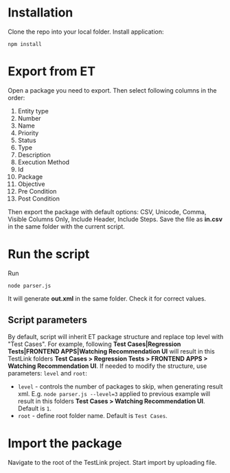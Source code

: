 # Installation
Clone the repo into your local folder. Install application:
```
npm install
```

# Export from ET
Open a package you need to export. Then select following columns in the order:
1.  Entity type
2.  Number
3.  Name
4.  Priority
5.  Status
6.  Type
7.  Description
8.  Execution Method
9.  Id
10.  Package
11.  Objective
12.  Pre Condition
13.  Post Condition

Then export the package with default options: CSV, Unicode, Comma, Visible Columns Only, Include Header, Include Steps.
Save the file as __in.csv__ in the same folder with the current script.

# Run the script
Run
```
node parser.js
```
It will generate __out.xml__ in the same folder. Check it for correct values.

## Script parameters
By default, script will inherit ET package structure and replace top level with "Test Cases". For example, following __Test Cases|Regression Tests|FRONTEND APPS|Watching Recommendation UI__ will result in this TestLink folders __Test Cases > Regression Tests > FRONTEND APPS > Watching Recommendation UI__. If needed to modify the structure, use parameters: `level` and `root`:
* `level` - controls the number of packages to skip, when generating result xml. E.g. `node parser.js --level=3` applied to previous example will
  result in this folders __Test Cases > Watching Recommendation UI__. Default is `1`.
* `root` - define root folder name. Default is `Test Cases`.

# Import the package
Navigate to the root of the TestLink project. Start import by uploading file.
